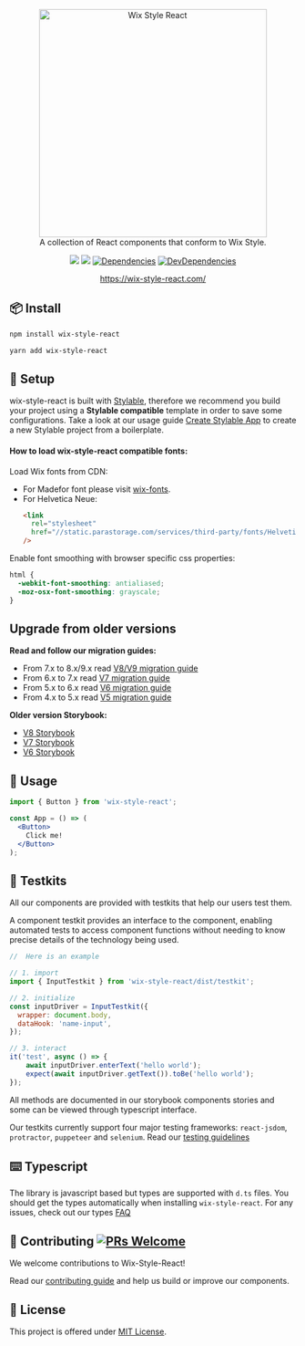 <p align="center">

  <a href="https://wix.github.com/wix-style-react">
      <img src="https://raw.githubusercontent.com/wix/wix-style-react/master/.storybook/logo.svg?sanitize=true" alt="Wix Style React" width="400">
  </a>
  </br>
<span>
A collection of React components that conform to Wix Style.
</span>

</p>

<div align="center">

![](https://flat.badgen.net/badge/React/16.13.1/blue)
[![](https://badgen.net/npm/v/wix-style-react/latest)](https://www.npmjs.com/package/wix-style-react)
[![Dependencies](https://img.shields.io/david/wix/wix-style-react.svg?style=flat-square)](https://david-dm.org/wix/wix-style-react)
[![DevDependencies](https://img.shields.io/david/dev/ant-design/ant-design.svg?style=flat-square)](https://david-dm.org/wix/wix-style-react?type=dev)

</div>

<div align="center">
 <a href="https://wix-style-react.com">https://wix-style-react.com/</a>
</div>

## 📦 Install

```bash
npm install wix-style-react
```

```bash
yarn add wix-style-react
```

## 🔨 Setup

wix-style-react is built with [Stylable](https://stylable.io/), therefore we recommend you build your project using a **Stylable compatible** template in order to save some configurations.
Take a look at our usage guide [Create Stylable App](https://github.com/wix/wix-style-react/blob/master/docs/usage/usage-with-create-stylable-app.md) to create a new Stylable project from a boilerplate.

#### How to load wix-style-react compatible fonts:

Load Wix fonts from CDN:<br/>
- For Madefor font please visit [wix-fonts](https://wix-fonts.now.sh/).
- For Helvetica Neue:
  ```html
  <link
    rel="stylesheet"
    href="//static.parastorage.com/services/third-party/fonts/Helvetica/fontFace.css"
  />
  ```
Enable font smoothing with browser specific css properties:
  ```css
  html {
    -webkit-font-smoothing: antialiased;
    -moz-osx-font-smoothing: grayscale;
  }
  ```

## Upgrade from older versions

**Read and follow our migration guides:**

- From 7.x to 8.x/9.x read [V8/V9 migration guide](https://github.com/wix/wix-style-react/blob/master/MIGRATION.md)
- From 6.x to 7.x read [V7 migration guide](https://github.com/wix/wix-style-react/blob/version_7.x/docs/migration/v6-v7.md)
- From 5.x to 6.x read [V6 migration guide](https://github.com/wix/wix-style-react/blob/version_7.x/docs/migration/v5-v6.md)
- From 4.x to 5.x read [V5 migration guide](https://github.com/wix/wix-style-react/blob/version_7.x/docs/migration/v4-v5.md)

**Older version Storybook:**

- [V8 Storybook](https://wix-style-react-v8.now.sh)
- [V7 Storybook](https://wix-style-react-v7.now.sh)
- [V6 Storybook](https://wix-wix-style-react-v6.surge.sh/)

## 🚀 Usage

```jsx
import { Button } from 'wix-style-react';

const App = () => (
  <Button>
    Click me!
  </Button>
);
```

## 💫 Testkits

All our components are provided with testkits that help our users test them.

A component testkit provides an interface to the component, enabling automated tests to access component functions without needing to know precise details of the technology being used.

```jsx
//  Here is an example

// 1. import
import { InputTestkit } from 'wix-style-react/dist/testkit';

// 2. initialize
const inputDriver = InputTestkit({
  wrapper: document.body,
  dataHook: 'name-input',
});

// 3. interact
it('test', async () => {
    await inputDriver.enterText('hello world');
    expect(await inputDriver.getText()).toBe('hello world');
});
```
All methods are documented in our storybook components stories and some can be viewed through typescript interface.

Our testkits currently support four major testing frameworks: `react-jsdom`, `protractor`, `puppeteer` and `selenium`. Read our [testing guidelines](https://github.com/wix/wix-style-react/blob/master/docs/usage/testing.md)

## ⌨️ Typescript

The library is javascript based but types are supported with `d.ts` files.
You should get the types automatically when installing `wix-style-react`.
For any issues, check out our types [FAQ](https://github.com/wix/wix-style-react/blob/master/docs/FAQ/TYPES.MD)

## 🤝 Contributing [![PRs Welcome](https://img.shields.io/badge/PRs-welcome-brightgreen.svg?style=flat-square)](http://makeapullrequest.com)

We welcome contributions to Wix-Style-React!

Read our [contributing guide](https://github.com/wix/wix-style-react/blob/master/CONTRIBUTING.md) and help us build or improve our components.

## 📝 License

This project is offered under [MIT License](https://github.com/wix/wix-style-react/blob/master/LICENSE).
